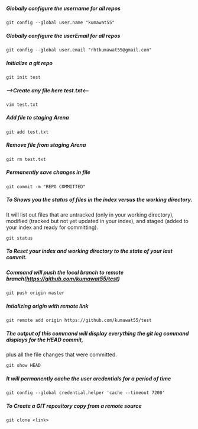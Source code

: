 ##### Globally configure the username for all repos

`git config --global user.name "kumawat55"`


##### Globally configure the userEmail for all repos

`git config --global user.email "rhtkumawat55@gmail.com"`

##### Initialize a git repo

`git init test`

##### -->Create any file here test.txt<--

`vim test.txt`

##### Add file to staging Arena

`git add test.txt`

##### Remove file from staging Arena

`git rm test.txt`


##### Permanently save changes in file

`git commit -m "REPO COMMITTED"`

##### To Shows you the status of files in the index versus the working directory. 
It will list out files that are untracked (only in your working directory), modified (tracked but not yet updated in your index), and staged (added to your index and ready for committing).
          
    git status 
##### To Reset your index and working directory to the state of your last commit.
          

##### Command will push the local branch to remote branch(https://github.com/kumawat55/test)

`git push origin master`

##### Intializing origin with remote link

`git remote add origin https://github.com/kumawat55/test`

##### The output of this command will display everything the git log command displays for the HEAD commit, 
plus all the file changes that were committed.

`git show HEAD`

##### It will permanently cache the user credentials for a period of time

`git config --global credential.helper 'cache --timeout 7200'`

##### To Create a GIT repository copy from a remote source
    git clone <link>
